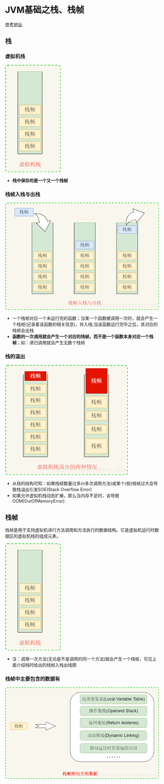 # JVM基础之栈、栈帧

[参考地址](https://blog.csdn.net/justry_deng/article/details/86761833)

## 栈

### 虚拟机栈

![](img/stackframe/虚拟机栈.png)

- **栈中保存的是一个又一个栈帧**

### 栈帧入栈与出栈

![](img/stackframe/栈的入栈与出站.png)

- 一个栈帧对应一个未运行完的函数；当某一个函数被调用一次时，就会产生一个栈帧(记录着该函数的相关信息)，并入栈;当该函数运行完毕之后，其对应的栈帧会出栈
- **函数的一次调用就会产生一个对应的栈帧，而不是一个函数本身对应一个栈帧**；如：递归调用就会产生无数个栈帧

### 栈的溢出

![](img/stackframe/栈的溢出.png)

- 从栈的结构可知：如果栈帧数量过多(n多次调用方法)或某个(些)栈帧过大会导致栈溢出引发SOE(Stack Overflow Error)
- 如果允许虚拟机栈动态扩展，那么当内存不足时，会导致OOM(OutOfMemoryError)

## 栈帧

栈帧是用于支持虚拟机进行方法调用和方法执行的数据结构。它是虚拟机运行时数据区的虚拟机栈的组成元素。

![](img/stackframe/虚拟机栈.png)

- 注：调用一次方法(无论是不是调用的同一个方法)就会产生一个栈帧，可见上面介绍栈时给出的栈帧入栈出栈图

### 栈帧中主要包含的数据有

![](img/stackframe/栈帧包含的数据.png)